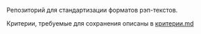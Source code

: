 Репозиторий для стандартизации форматов рэп-текстов.

Критерии, требуемые для сохранения описаны в [критерии.md](https://github.com/pornorap/rap-text-format/blob/master/%D0%BA%D1%80%D0%B8%D1%82%D0%B5%D1%80%D0%B8%D0%B8.md)
